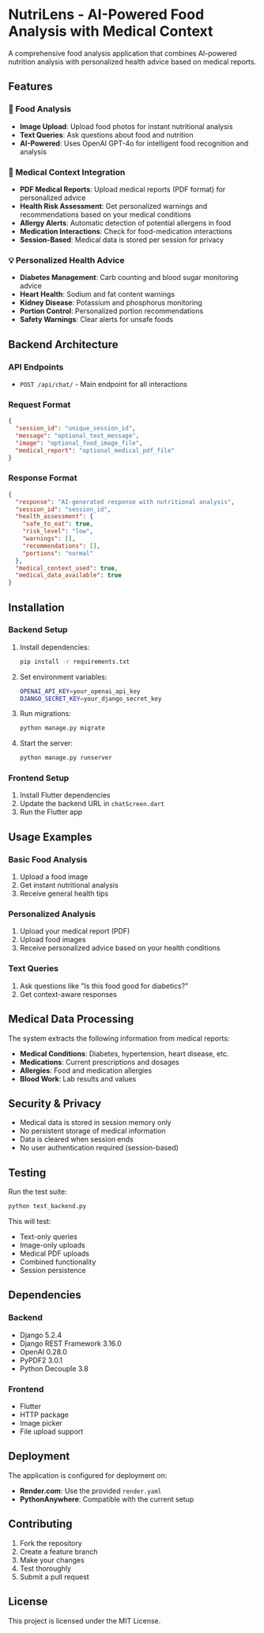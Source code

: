 # NutriLens - AI-Powered Food Analysis with Medical Context

A comprehensive food analysis application that combines AI-powered nutrition analysis with personalized health advice based on medical reports.

## Features

### 🍎 Food Analysis
- **Image Upload**: Upload food photos for instant nutritional analysis
- **Text Queries**: Ask questions about food and nutrition
- **AI-Powered**: Uses OpenAI GPT-4o for intelligent food recognition and analysis

### 🏥 Medical Context Integration
- **PDF Medical Reports**: Upload medical reports (PDF format) for personalized advice
- **Health Risk Assessment**: Get personalized warnings and recommendations based on your medical conditions
- **Allergy Alerts**: Automatic detection of potential allergens in food
- **Medication Interactions**: Check for food-medication interactions
- **Session-Based**: Medical data is stored per session for privacy

### 💡 Personalized Health Advice
- **Diabetes Management**: Carb counting and blood sugar monitoring advice
- **Heart Health**: Sodium and fat content warnings
- **Kidney Disease**: Potassium and phosphorus monitoring
- **Portion Control**: Personalized portion recommendations
- **Safety Warnings**: Clear alerts for unsafe foods

## Backend Architecture

### API Endpoints
- `POST /api/chat/` - Main endpoint for all interactions

### Request Format
```json
{
  "session_id": "unique_session_id",
  "message": "optional_text_message",
  "image": "optional_food_image_file",
  "medical_report": "optional_medical_pdf_file"
}
```

### Response Format
```json
{
  "response": "AI-generated response with nutritional analysis",
  "session_id": "session_id",
  "health_assessment": {
    "safe_to_eat": true,
    "risk_level": "low",
    "warnings": [],
    "recommendations": [],
    "portions": "normal"
  },
  "medical_context_used": true,
  "medical_data_available": true
}
```

## Installation

### Backend Setup
1. Install dependencies:
   ```bash
   pip install -r requirements.txt
   ```

2. Set environment variables:
   ```bash
   OPENAI_API_KEY=your_openai_api_key
   DJANGO_SECRET_KEY=your_django_secret_key
   ```

3. Run migrations:
   ```bash
   python manage.py migrate
   ```

4. Start the server:
   ```bash
   python manage.py runserver
   ```

### Frontend Setup
1. Install Flutter dependencies
2. Update the backend URL in `chatScreen.dart`
3. Run the Flutter app

## Usage Examples

### Basic Food Analysis
1. Upload a food image
2. Get instant nutritional analysis
3. Receive general health tips

### Personalized Analysis
1. Upload your medical report (PDF)
2. Upload food images
3. Receive personalized advice based on your health conditions

### Text Queries
1. Ask questions like "Is this food good for diabetics?"
2. Get context-aware responses

## Medical Data Processing

The system extracts the following information from medical reports:
- **Medical Conditions**: Diabetes, hypertension, heart disease, etc.
- **Medications**: Current prescriptions and dosages
- **Allergies**: Food and medication allergies
- **Blood Work**: Lab results and values

## Security & Privacy

- Medical data is stored in session memory only
- No persistent storage of medical information
- Data is cleared when session ends
- No user authentication required (session-based)

## Testing

Run the test suite:
```bash
python test_backend.py
```

This will test:
- Text-only queries
- Image-only uploads
- Medical PDF uploads
- Combined functionality
- Session persistence

## Dependencies

### Backend
- Django 5.2.4
- Django REST Framework 3.16.0
- OpenAI 0.28.0
- PyPDF2 3.0.1
- Python Decouple 3.8

### Frontend
- Flutter
- HTTP package
- Image picker
- File upload support

## Deployment

The application is configured for deployment on:
- **Render.com**: Use the provided `render.yaml`
- **PythonAnywhere**: Compatible with the current setup

## Contributing

1. Fork the repository
2. Create a feature branch
3. Make your changes
4. Test thoroughly
5. Submit a pull request

## License

This project is licensed under the MIT License. 
